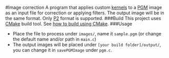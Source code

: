 #Image correction
A program that applies custom [kernels](http://setosa.io/ev/image-kernels/) to a [PGM](http://netpbm.sourceforge.net/doc/pgm.html) image as an input file for correction or applying filters.
The output image will be in the same format.
Only [P2](https://en.wikipedia.org/wiki/Netpbm_format#File_format_description) format is supported.
###Build
This project uses [CMake](https://cmake.org/) build tool. See [how to build using CMake](https://cmake.org/runningcmake/).
###Usage
- Place the file to process under `images/`, name it `sample.pgm` (or change the default name and/or path in `main.c`)
- The output images will be placed under `[your build folder]/output/`, you can change it in `savePGMImage` under `pgm.c`.